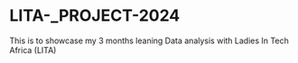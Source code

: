 # LITA-_PROJECT-2024
This is to showcase my 3 months leaning Data analysis with Ladies In Tech Africa (LITA)
